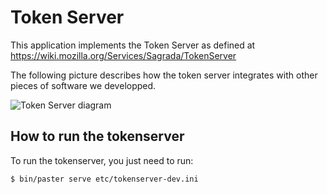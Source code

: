 # Token Server

This application implements the Token Server as defined at
https://wiki.mozilla.org/Services/Sagrada/TokenServer

The following picture describes how the token server integrates with other
pieces of software we developped.

![Token Server diagram](http://ziade.org/token-org.png)

## How to run the tokenserver

To run the tokenserver, you just need to run:

    $ bin/paster serve etc/tokenserver-dev.ini
